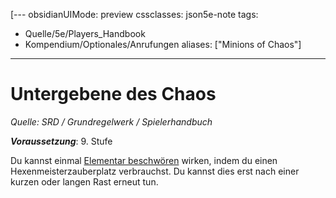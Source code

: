 [---
obsidianUIMode: preview
cssclasses: json5e-note
tags:
- Quelle/5e/Players_Handbook
- Kompendium/Optionales/Anrufungen
aliases: ["Minions of Chaos"]
---
# Untergebene des Chaos
*Quelle: SRD / Grundregelwerk / Spielerhandbuch*  

***Voraussetzung***: 9. Stufe

Du kannst einmal [Elementar beschwören](Elementar-beschwören.md) wirken, indem du einen Hexenmeisterzauberplatz verbrauchst. Du kannst dies erst nach einer kurzen oder langen Rast erneut tun.
